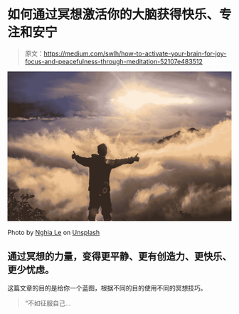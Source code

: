 # 如何通过冥想激活你的大脑获得快乐、专注和安宁

> 原文：<https://medium.com/swlh/how-to-activate-your-brain-for-joy-focus-and-peacefulness-through-meditation-52107e483512>

![](img/cc5f926fc20ee72bbbf574b667f9f53b.png)

Photo by [Nghia Le](https://unsplash.com/@lephunghia?utm_source=medium&utm_medium=referral) on [Unsplash](https://unsplash.com?utm_source=medium&utm_medium=referral)

## 通过冥想的力量，变得更平静、更有创造力、更快乐、更少忧虑。

这篇文章的目的是给你一个蓝图，根据不同的目的使用不同的冥想技巧。

> “不如征服自己…